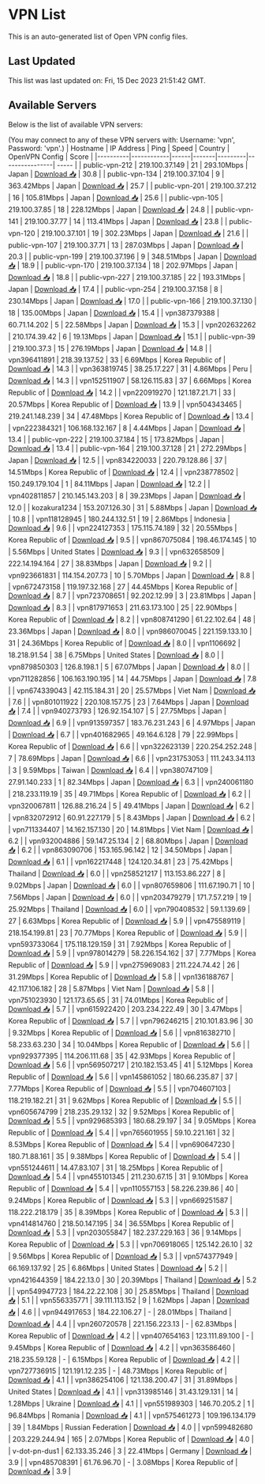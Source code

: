# VPN List

This is an auto-generated list of Open VPN config files.

## Last Updated

This list was last updated on: Fri, 15 Dec 2023 21:51:42 GMT.

## Available Servers

Below is the list of available VPN servers:

(You may connect to any of these VPN servers with: Username: 'vpn', Password: 'vpn'.)
| Hostname | IP Address | Ping | Speed | Country | OpenVPN Config | Score |
|----------|------------|------|-------|---------|----------------| ----- |
| public-vpn-212 | 219.100.37.149 | 21 | 293.10Mbps | Japan | [Download 📥](./configs/server_0_JP.ovpn) | 30.8 |
| public-vpn-134 | 219.100.37.104 | 9 | 363.42Mbps | Japan | [Download 📥](./configs/server_1_JP.ovpn) | 25.7 |
| public-vpn-201 | 219.100.37.212 | 16 | 105.81Mbps | Japan | [Download 📥](./configs/server_2_JP.ovpn) | 25.6 |
| public-vpn-105 | 219.100.37.85 | 18 | 228.12Mbps | Japan | [Download 📥](./configs/server_3_JP.ovpn) | 24.8 |
| public-vpn-141 | 219.100.37.77 | 14 | 113.41Mbps | Japan | [Download 📥](./configs/server_4_JP.ovpn) | 23.8 |
| public-vpn-120 | 219.100.37.101 | 19 | 302.23Mbps | Japan | [Download 📥](./configs/server_5_JP.ovpn) | 21.6 |
| public-vpn-107 | 219.100.37.71 | 13 | 287.03Mbps | Japan | [Download 📥](./configs/server_6_JP.ovpn) | 20.3 |
| public-vpn-199 | 219.100.37.196 | 9 | 348.51Mbps | Japan | [Download 📥](./configs/server_7_JP.ovpn) | 18.9 |
| public-vpn-170 | 219.100.37.134 | 18 | 202.97Mbps | Japan | [Download 📥](./configs/server_8_JP.ovpn) | 18.8 |
| public-vpn-227 | 219.100.37.185 | 22 | 193.31Mbps | Japan | [Download 📥](./configs/server_9_JP.ovpn) | 17.4 |
| public-vpn-254 | 219.100.37.158 | 8 | 230.14Mbps | Japan | [Download 📥](./configs/server_10_JP.ovpn) | 17.0 |
| public-vpn-166 | 219.100.37.130 | 18 | 135.00Mbps | Japan | [Download 📥](./configs/server_11_JP.ovpn) | 15.4 |
| vpn387379388 | 60.71.14.202 | 5 | 22.58Mbps | Japan | [Download 📥](./configs/server_12_JP.ovpn) | 15.3 |
| vpn202632262 | 210.174.39.42 | 6 | 19.13Mbps | Japan | [Download 📥](./configs/server_13_JP.ovpn) | 15.1 |
| public-vpn-39 | 219.100.37.3 | 15 | 276.19Mbps | Japan | [Download 📥](./configs/server_14_JP.ovpn) | 14.8 |
| vpn396411891 | 218.39.137.52 | 33 | 6.69Mbps | Korea Republic of | [Download 📥](./configs/server_15_KR.ovpn) | 14.3 |
| vpn363819745 | 38.25.17.227 | 31 | 4.86Mbps | Peru | [Download 📥](./configs/server_16_PE.ovpn) | 14.3 |
| vpn152511907 | 58.126.115.83 | 37 | 6.66Mbps | Korea Republic of | [Download 📥](./configs/server_17_KR.ovpn) | 14.2 |
| vpn220919270 | 121.187.21.71 | 33 | 20.57Mbps | Korea Republic of | [Download 📥](./configs/server_18_KR.ovpn) | 13.9 |
| vpn504343465 | 219.241.148.239 | 34 | 47.48Mbps | Korea Republic of | [Download 📥](./configs/server_19_KR.ovpn) | 13.4 |
| vpn222384321 | 106.168.132.167 | 8 | 4.44Mbps | Japan | [Download 📥](./configs/server_20_JP.ovpn) | 13.4 |
| public-vpn-222 | 219.100.37.184 | 15 | 173.82Mbps | Japan | [Download 📥](./configs/server_21_JP.ovpn) | 13.4 |
| public-vpn-164 | 219.100.37.128 | 21 | 272.29Mbps | Japan | [Download 📥](./configs/server_22_JP.ovpn) | 12.5 |
| vpn834220033 | 220.79.128.86 | 37 | 14.51Mbps | Korea Republic of | [Download 📥](./configs/server_23_KR.ovpn) | 12.4 |
| vpn238778502 | 150.249.179.104 | 1 | 84.11Mbps | Japan | [Download 📥](./configs/server_24_JP.ovpn) | 12.2 |
| vpn402811857 | 210.145.143.203 | 8 | 39.23Mbps | Japan | [Download 📥](./configs/server_25_JP.ovpn) | 12.0 |
| kozakura1234 | 153.207.126.30 | 31 | 5.88Mbps | Japan | [Download 📥](./configs/server_26_JP.ovpn) | 10.8 |
| vpn118128945 | 180.244.132.51 | 19 | 2.86Mbps | Indonesia | [Download 📥](./configs/server_27_ID.ovpn) | 9.6 |
| vpn224127353 | 175.115.74.189 | 32 | 20.55Mbps | Korea Republic of | [Download 📥](./configs/server_28_KR.ovpn) | 9.5 |
| vpn867075084 | 198.46.174.145 | 10 | 5.56Mbps | United States | [Download 📥](./configs/server_29_US.ovpn) | 9.3 |
| vpn632658509 | 222.14.194.164 | 27 | 38.83Mbps | Japan | [Download 📥](./configs/server_30_JP.ovpn) | 9.2 |
| vpn923661831 | 114.154.207.73 | 10 | 5.70Mbps | Japan | [Download 📥](./configs/server_31_JP.ovpn) | 8.8 |
| vpn672473158 | 119.197.32.168 | 27 | 44.45Mbps | Korea Republic of | [Download 📥](./configs/server_32_KR.ovpn) | 8.7 |
| vpn723708651 | 92.202.12.99 | 3 | 23.81Mbps | Japan | [Download 📥](./configs/server_33_JP.ovpn) | 8.3 |
| vpn817971653 | 211.63.173.100 | 25 | 22.90Mbps | Korea Republic of | [Download 📥](./configs/server_34_KR.ovpn) | 8.2 |
| vpn808741290 | 61.22.102.64 | 48 | 23.36Mbps | Japan | [Download 📥](./configs/server_35_JP.ovpn) | 8.0 |
| vpn986070045 | 221.159.133.10 | 31 | 24.36Mbps | Korea Republic of | [Download 📥](./configs/server_36_KR.ovpn) | 8.0 |
| vpn1106692 | 18.218.91.54 | 38 | 6.75Mbps | United States | [Download 📥](./configs/server_37_US.ovpn) | 8.0 |
| vpn879850303 | 126.8.198.1 | 5 | 67.07Mbps | Japan | [Download 📥](./configs/server_38_JP.ovpn) | 8.0 |
| vpn711282856 | 106.163.190.195 | 14 | 44.75Mbps | Japan | [Download 📥](./configs/server_39_JP.ovpn) | 7.8 |
| vpn674339043 | 42.115.184.31 | 20 | 25.57Mbps | Viet Nam | [Download 📥](./configs/server_40_VN.ovpn) | 7.6 |
| vpn801011922 | 220.108.157.75 | 23 | 7.64Mbps | Japan | [Download 📥](./configs/server_41_JP.ovpn) | 7.4 |
| vpn940273793 | 126.92.154.107 | 5 | 27.75Mbps | Japan | [Download 📥](./configs/server_42_JP.ovpn) | 6.9 |
| vpn913597357 | 183.76.231.243 | 6 | 4.97Mbps | Japan | [Download 📥](./configs/server_43_JP.ovpn) | 6.7 |
| vpn401682965 | 49.164.6.128 | 79 | 22.99Mbps | Korea Republic of | [Download 📥](./configs/server_44_KR.ovpn) | 6.6 |
| vpn322623139 | 220.254.252.248 | 7 | 78.69Mbps | Japan | [Download 📥](./configs/server_45_JP.ovpn) | 6.6 |
| vpn231753053 | 111.243.34.113 | 3 | 9.59Mbps | Taiwan | [Download 📥](./configs/server_46_TW.ovpn) | 6.4 |
| vpn380747109 | 27.91.140.233 | 1 | 82.34Mbps | Japan | [Download 📥](./configs/server_47_JP.ovpn) | 6.3 |
| vpn240061180 | 218.233.119.19 | 35 | 49.71Mbps | Korea Republic of | [Download 📥](./configs/server_48_KR.ovpn) | 6.2 |
| vpn320067811 | 126.88.216.24 | 5 | 49.41Mbps | Japan | [Download 📥](./configs/server_49_JP.ovpn) | 6.2 |
| vpn832072912 | 60.91.227.179 | 5 | 8.43Mbps | Japan | [Download 📥](./configs/server_50_JP.ovpn) | 6.2 |
| vpn711334407 | 14.162.157.130 | 20 | 14.81Mbps | Viet Nam | [Download 📥](./configs/server_51_VN.ovpn) | 6.2 |
| vpn932004886 | 59.147.25.134 | 2 | 68.80Mbps | Japan | [Download 📥](./configs/server_52_JP.ovpn) | 6.2 |
| vpn863090706 | 153.165.96.142 | 12 | 34.50Mbps | Japan | [Download 📥](./configs/server_53_JP.ovpn) | 6.1 |
| vpn162217448 | 124.120.34.81 | 23 | 75.42Mbps | Thailand | [Download 📥](./configs/server_54_TH.ovpn) | 6.0 |
| vpn258521217 | 113.153.86.227 | 8 | 9.02Mbps | Japan | [Download 📥](./configs/server_55_JP.ovpn) | 6.0 |
| vpn807659806 | 111.67.190.71 | 10 | 7.56Mbps | Japan | [Download 📥](./configs/server_56_JP.ovpn) | 6.0 |
| vpn203479279 | 171.7.57.219 | 19 | 25.92Mbps | Thailand | [Download 📥](./configs/server_57_TH.ovpn) | 6.0 |
| vpn790408532 | 59.1.139.69 | 27 | 6.63Mbps | Korea Republic of | [Download 📥](./configs/server_58_KR.ovpn) | 5.9 |
| vpn475589119 | 218.154.199.81 | 23 | 70.77Mbps | Korea Republic of | [Download 📥](./configs/server_59_KR.ovpn) | 5.9 |
| vpn593733064 | 175.118.129.159 | 31 | 7.92Mbps | Korea Republic of | [Download 📥](./configs/server_60_KR.ovpn) | 5.9 |
| vpn978014279 | 58.226.154.162 | 37 | 7.77Mbps | Korea Republic of | [Download 📥](./configs/server_61_KR.ovpn) | 5.9 |
| vpn275969083 | 211.224.74.42 | 26 | 31.29Mbps | Korea Republic of | [Download 📥](./configs/server_62_KR.ovpn) | 5.8 |
| vpn136188767 | 42.117.106.182 | 28 | 5.87Mbps | Viet Nam | [Download 📥](./configs/server_63_VN.ovpn) | 5.8 |
| vpn751023930 | 121.173.65.65 | 31 | 74.01Mbps | Korea Republic of | [Download 📥](./configs/server_64_KR.ovpn) | 5.7 |
| vpn615922420 | 203.234.222.49 | 30 | 3.47Mbps | Korea Republic of | [Download 📥](./configs/server_65_KR.ovpn) | 5.7 |
| vpn796246215 | 210.101.83.96 | 30 | 9.32Mbps | Korea Republic of | [Download 📥](./configs/server_66_KR.ovpn) | 5.6 |
| vpn816382710 | 58.233.63.230 | 34 | 10.04Mbps | Korea Republic of | [Download 📥](./configs/server_67_KR.ovpn) | 5.6 |
| vpn929377395 | 114.206.111.68 | 35 | 42.93Mbps | Korea Republic of | [Download 📥](./configs/server_68_KR.ovpn) | 5.6 |
| vpn569507217 | 210.182.153.45 | 41 | 5.12Mbps | Korea Republic of | [Download 📥](./configs/server_69_KR.ovpn) | 5.6 |
| vpn145861052 | 180.66.235.87 | 37 | 7.77Mbps | Korea Republic of | [Download 📥](./configs/server_70_KR.ovpn) | 5.5 |
| vpn704607103 | 118.219.182.21 | 31 | 9.62Mbps | Korea Republic of | [Download 📥](./configs/server_71_KR.ovpn) | 5.5 |
| vpn605674799 | 218.235.29.132 | 32 | 9.52Mbps | Korea Republic of | [Download 📥](./configs/server_72_KR.ovpn) | 5.5 |
| vpn929685393 | 180.68.29.197 | 34 | 9.05Mbps | Korea Republic of | [Download 📥](./configs/server_73_KR.ovpn) | 5.4 |
| vpn765601955 | 59.10.221.161 | 32 | 8.53Mbps | Korea Republic of | [Download 📥](./configs/server_74_KR.ovpn) | 5.4 |
| vpn690647230 | 180.71.88.161 | 35 | 9.38Mbps | Korea Republic of | [Download 📥](./configs/server_75_KR.ovpn) | 5.4 |
| vpn551244611 | 14.47.83.107 | 31 | 18.25Mbps | Korea Republic of | [Download 📥](./configs/server_76_KR.ovpn) | 5.4 |
| vpn455101345 | 211.230.67.15 | 31 | 9.10Mbps | Korea Republic of | [Download 📥](./configs/server_77_KR.ovpn) | 5.4 |
| vpn110557153 | 58.226.239.86 | 40 | 9.24Mbps | Korea Republic of | [Download 📥](./configs/server_78_KR.ovpn) | 5.3 |
| vpn669251587 | 118.222.218.179 | 35 | 8.39Mbps | Korea Republic of | [Download 📥](./configs/server_79_KR.ovpn) | 5.3 |
| vpn414814760 | 218.50.147.195 | 34 | 36.55Mbps | Korea Republic of | [Download 📥](./configs/server_80_KR.ovpn) | 5.3 |
| vpn203055847 | 182.237.229.163 | 36 | 9.14Mbps | Korea Republic of | [Download 📥](./configs/server_81_KR.ovpn) | 5.3 |
| vpn706918065 | 125.142.26.10 | 32 | 9.56Mbps | Korea Republic of | [Download 📥](./configs/server_82_KR.ovpn) | 5.3 |
| vpn574377949 | 66.169.137.92 | 25 | 6.86Mbps | United States | [Download 📥](./configs/server_83_US.ovpn) | 5.2 |
| vpn421644359 | 184.22.13.0 | 30 | 20.39Mbps | Thailand | [Download 📥](./configs/server_84_TH.ovpn) | 5.2 |
| vpn549947723 | 184.22.22.108 | 30 | 25.85Mbps | Thailand | [Download 📥](./configs/server_85_TH.ovpn) | 5.1 |
| vpn556335771 | 39.111.113.152 | 9 | 1.62Mbps | Japan | [Download 📥](./configs/server_86_JP.ovpn) | 4.6 |
| vpn944917653 | 184.22.106.27 | - | 28.01Mbps | Thailand | [Download 📥](./configs/server_87_TH.ovpn) | 4.4 |
| vpn260720578 | 221.156.223.13 | - | 62.83Mbps | Korea Republic of | [Download 📥](./configs/server_88_KR.ovpn) | 4.2 |
| vpn407654163 | 123.111.89.100 | - | 9.45Mbps | Korea Republic of | [Download 📥](./configs/server_89_KR.ovpn) | 4.2 |
| vpn363586460 | 218.235.59.128 | - | 6.15Mbps | Korea Republic of | [Download 📥](./configs/server_90_KR.ovpn) | 4.2 |
| vpn727736915 | 121.191.12.235 | - | 48.73Mbps | Korea Republic of | [Download 📥](./configs/server_91_KR.ovpn) | 4.1 |
| vpn386254106 | 121.138.200.47 | 31 | 31.89Mbps | United States | [Download 📥](./configs/server_92_US.ovpn) | 4.1 |
| vpn313985146 | 31.43.129.131 | 14 | 1.28Mbps | Ukraine | [Download 📥](./configs/server_93_UA.ovpn) | 4.1 |
| vpn551989303 | 146.70.205.2 | 1 | 96.84Mbps | Romania | [Download 📥](./configs/server_94_RO.ovpn) | 4.1 |
| vpn575461273 | 109.196.134.179 | 39 | 1.84Mbps | Russian Federation | [Download 📥](./configs/server_95_RU.ovpn) | 4.0 |
| vpn599482680 | 203.229.244.94 | 165 | 2.07Mbps | Korea Republic of | [Download 📥](./configs/server_96_KR.ovpn) | 4.0 |
| v-dot-pn-dus1 | 62.133.35.246 | 3 | 22.41Mbps | Germany | [Download 📥](./configs/server_97_DE.ovpn) | 3.9 |
| vpn485708391 | 61.76.96.70 | - | 3.08Mbps | Korea Republic of | [Download 📥](./configs/server_98_KR.ovpn) | 3.9 |
